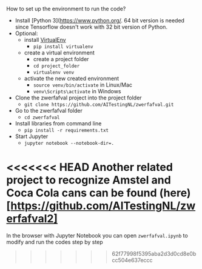 How to set up the environment to run the code?

- Install [Python 3](https://www.python.org/. 64 bit version is needed since Tensorflow doesn't work with 32 bit version of Python.
- Optional:
  -  install [VirtualEnv](https://virtualenv.pypa.io/en/stable/)
     - `pip install virtualenv`
  - create a virtual environment
    - create a project folder
    - `cd project_folder`
    - `virtualenv venv`
  - activate the new created environment
    - `source venv/bin/activate` in Linux/Mac
    - `venv\Scripts\activate` in Windows
- Clone the zwerfafval project into the project folder
  - `git clone https://github.com/AITestingNL/zwerfafval.git`
- Go to the zwerfafval folder
  - `cd zwerfafval`
- Install libraries from command line
  - `pip install -r requirements.txt`
- Start Jupyter
  - `jupyter notebook --notebook-dir=.`


<<<<<<< HEAD
Another related project to recognize Amstel and Coca Cola cans can be found (here)[https://github.com/AITestingNL/zwerfafval2]
=======
In the browser with Jupyter Notebook you can open `zwerfafval.ipynb` to modify and run the codes step by step
>>>>>>> 62f77998f5395aba2d3d0cd8e0bcc504e637eccc
